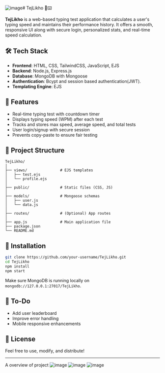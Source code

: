 ![image](https://github.com/user-attachments/assets/a22ce652-bd2b-4f21-aa81-5316f69ca73e)# TejLikho 🧠⌨️

**TejLikho** is a web-based typing test application that calculates a user's typing speed and maintains their performance history. It offers a smooth, responsive UI along with secure login, personalized stats, and real-time speed calculation.

## 🛠️ Tech Stack

- **Frontend**: HTML, CSS, TailwindCSS, JavaScript, EJS
- **Backend**: Node.js, Express.js
- **Database**: MongoDB with Mongoose
- **Authentication**: Bcypt and session based authentication(JWT).
- **Templating Engine**: EJS

## 🚀 Features

- Real-time typing test with countdown timer  
- Displays typing speed (WPM) after each test  
- Tracks and stores max speed, average speed, and total tests  
- User login/signup with secure session  
- Prevents copy-paste to ensure fair testing  

## 📂 Project Structure

```
TejLikho/
│
├── views/               # EJS templates
│   ├── test.ejs
│   └── profile.ejs
│
├── public/              # Static files (CSS, JS)
│
├── models/              # Mongoose schemas
│   ├── user.js
│   └── data.js
│
├── routes/              # (Optional) App routes
│
├── app.js               # Main application file
├── package.json
└── README.md

````

## 🔧 Installation

```bash
git clone https://github.com/your-username/TejLikho.git
cd TejLikho
npm install
npm start
````

Make sure MongoDB is running locally on `mongodb://127.0.0.1:27017/TejLikho`.

## 📌 To-Do

* Add user leaderboard
* Improve error handling
* Mobile responsive enhancements

## 📃 License
Feel free to use, modify, and distribute!

---

A overview of project 
![image](https://github.com/user-attachments/assets/9653e063-482f-495f-a76b-a9a8cffae375)
![image](https://github.com/user-attachments/assets/bc0fd30c-a864-46c0-be9b-c8fedaea7e44)
![image](https://github.com/user-attachments/assets/c9812b0f-d02d-4cb6-941d-6a61893ad1e4)

